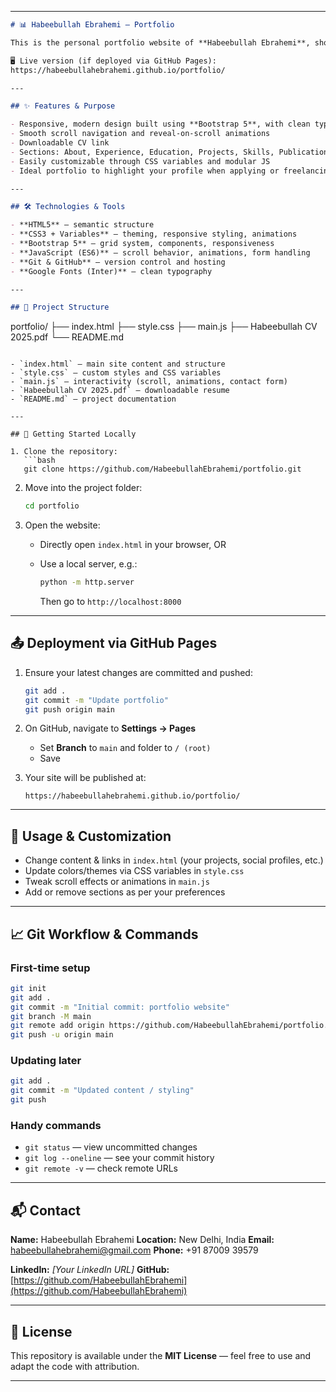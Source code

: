 
---

```markdown
# 📊 Habeebullah Ebrahemi — Portfolio

This is the personal portfolio website of **Habeebullah Ebrahemi**, showcasing my background in **Data Science & Software Development** — experience, projects, education, publications, and skills.

🖥️ Live version (if deployed via GitHub Pages):  
https://habeebullahebrahemi.github.io/portfolio/  

---

## ✨ Features & Purpose

- Responsive, modern design built using **Bootstrap 5**, with clean typography and layout  
- Smooth scroll navigation and reveal-on-scroll animations  
- Downloadable CV link  
- Sections: About, Experience, Education, Projects, Skills, Publications, Contact  
- Easily customizable through CSS variables and modular JS  
- Ideal portfolio to highlight your profile when applying or freelancing  

---

## 🛠 Technologies & Tools

- **HTML5** – semantic structure  
- **CSS3 + Variables** – theming, responsive styling, animations  
- **Bootstrap 5** – grid system, components, responsiveness  
- **JavaScript (ES6)** – scroll behavior, animations, form handling  
- **Git & GitHub** – version control and hosting  
- **Google Fonts (Inter)** – clean typography  

---

## 📂 Project Structure

```

portfolio/
├── index.html
├── style.css
├── main.js
├── Habeebullah CV 2025.pdf
└── README.md

````

- `index.html` — main site content and structure  
- `style.css` — custom styles and CSS variables  
- `main.js` — interactivity (scroll, animations, contact form)  
- `Habeebullah CV 2025.pdf` — downloadable resume  
- `README.md` — project documentation  

---

## 🏁 Getting Started Locally

1. Clone the repository:
   ```bash
   git clone https://github.com/HabeebullahEbrahemi/portfolio.git
````

2. Move into the project folder:

   ```bash
   cd portfolio
   ```

3. Open the website:

   * Directly open `index.html` in your browser, OR
   * Use a local server, e.g.:

     ```bash
     python -m http.server
     ```

     Then go to `http://localhost:8000`

---

## 📤 Deployment via GitHub Pages

1. Ensure your latest changes are committed and pushed:

   ```bash
   git add .
   git commit -m "Update portfolio"
   git push origin main
   ```

2. On GitHub, navigate to **Settings → Pages**

   * Set **Branch** to `main` and folder to `/ (root)`
   * Save

3. Your site will be published at:

   ```
   https://habeebullahebrahemi.github.io/portfolio/
   ```

---

## 🧩 Usage & Customization

* Change content & links in `index.html` (your projects, social profiles, etc.)
* Update colors/themes via CSS variables in `style.css`
* Tweak scroll effects or animations in `main.js`
* Add or remove sections as per your preferences

---

## 📈 Git Workflow & Commands

### First-time setup

```bash
git init
git add .
git commit -m "Initial commit: portfolio website"
git branch -M main
git remote add origin https://github.com/HabeebullahEbrahemi/portfolio.git
git push -u origin main
```

### Updating later

```bash
git add .
git commit -m "Updated content / styling"
git push
```

### Handy commands

* `git status` — view uncommitted changes
* `git log --oneline` — see your commit history
* `git remote -v` — check remote URLs

---

## 📬 Contact

**Name:** Habeebullah Ebrahemi
**Location:** New Delhi, India
**Email:** [habeebullahebrahemi@gmail.com](mailto:habeebullahebrahemi@gmail.com)
**Phone:** +91 87009 39579

**LinkedIn:** *[Your LinkedIn URL]*
**GitHub:** [https://github.com/HabeebullahEbrahemi](https://github.com/HabeebullahEbrahemi)

---

## 🪪 License

This repository is available under the **MIT License** — feel free to use and adapt the code with attribution.

---


